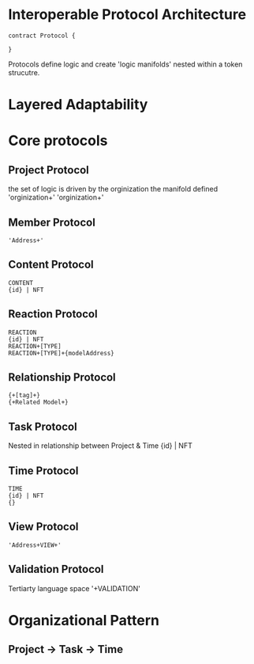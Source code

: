 # Interoperable Protocol Architecture

```
contract Protocol {
 
}
```

Protocols define logic and create 'logic manifolds' nested within a token strucutre. 

# Layered Adaptability

# Core protocols

## Project Protocol
the set of logic is driven by the orginization
the manifold defined 'orginization+' 
	'orginization+'

## Member Protocol
	'Address+'

## Content Protocol
	CONTENT
	{id} | NFT

## Reaction Protocol
	REACTION
	{id} | NFT
	REACTION+[TYPE]
	REACTION+[TYPE]+{modelAddress}

## Relationship Protocol
	{+[tag]+}
	{+Related Model+}

## Task Protocol
Nested in relationship between Project & Time
	{id} | NFT


## Time Protocol
	TIME
	{id} | NFT
	{}

## View Protocol
	'Address+VIEW+'

## Validation Protocol
Tertiarty language space
	'+VALIDATION'

# Organizational Pattern
## Project -> Task -> Time

